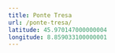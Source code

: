 ```yaml
---
title: Ponte Tresa
url: /ponte-tresa/
latitude: 45.970147000000004
longitude: 8.859033100000001
---
```


